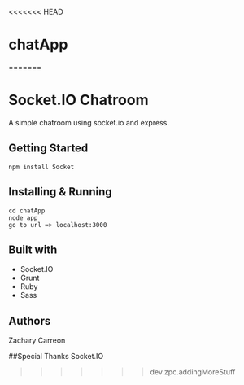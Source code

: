 <<<<<<< HEAD
# chatApp
=======
# Socket.IO Chatroom
A simple chatroom using socket.io and express.

## Getting Started
```
npm install Socket
```

## Installing & Running
```
cd chatApp
node app
go to url => localhost:3000
```

## Built with
* Socket.IO
* Grunt
* Ruby
* Sass

## Authors
Zachary Carreon

##Special Thanks
Socket.IO
>>>>>>> dev.zpc.addingMoreStuff
